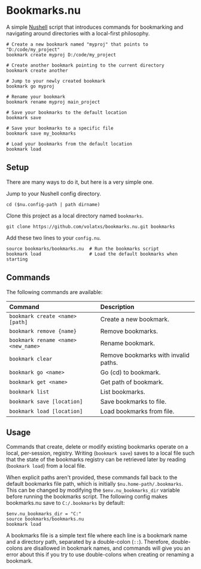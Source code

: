 # Bookmarks.nu

A simple [Nushell](https://github.com/nushell/nushell) script that introduces
commands for bookmarking and navigating around directories with a local-first
philosophy.

```nu
# Create a new bookmark named "myproj" that points to "D:/code/my_project"
bookmark create myproj D:/code/my_project

# Create another bookmark pointing to the current directory
bookmark create another

# Jump to your newly created bookmark
bookmark go myproj

# Rename your bookmark
bookmark rename myproj main_project

# Save your bookmarks to the default location
bookmark save

# Save your bookmarks to a specific file
bookmark save my_bookmarks

# Load your bookmarks from the default location
bookmark load
```

## Setup

There are many ways to do it, but here is a very simple one.

Jump to your Nushell config directory.

```nu
cd ($nu.config-path | path dirname)
```

Clone this project as a local directory named `bookmarks`.

```nu
git clone https://github.com/volatxs/bookmarks.nu.git bookmarks
```

Add these two lines to your `config.nu`.

```nu
source bookmarks/bookmarks.nu  # Run the bookmarks script
bookmark load                  # Load the default bookmarks when starting
```

## Commands

The following commands are available:

| Command                             | Description                          |
| :---------------------------------- | :----------------------------------- |
| `bookmark create <name> [path]`     | Create a new bookmark.               |
| `bookmark remove {name}`            | Remove bookmarks.                    |
| `bookmark rename <name> <new_name>` | Rename bookmark.                     |
| `bookmark clear`                    | Remove bookmarks with invalid paths. |
| `bookmark go <name>`                | Go (cd) to bookmark.                 |
| `bookmark get <name>`               | Get path of bookmark.                |
| `bookmark list`                     | List bookmarks.                      |
| `bookmark save [location]`          | Save bookmarks to file.              |
| `bookmark load [location]`          | Load bookmarks from file.            |

## Usage

Commands that create, delete or modify existing bookmarks operate on a local,
per-session, registry. Writing (`bookmark save`) saves to a local file such
that the state of the bookmarks registry can be retrieved later by reading
(`bookmark load`) from a local file.

When explicit paths aren't provided, these commands fall back to the default
bookmarks file path, which is initially `$nu.home-path/.bookmarks`. This can be
changed by modifying the `$env.nu_bookmarks_dir` variable before running the
bookmarks script. The following config makes bookmarks.nu save to
`C:/.bookmarks` by default:

```nu
$env.nu_bookmarks_dir = "C:"
source bookmarks/bookmarks.nu
bookmark load
```

A bookmarks file is a simple text file where each line is a bookmark name and
a directory path, separated by a double-colon (`::`). Therefore, double-colons
are disallowed in bookmark names, and commands will give you an error about
this if you try to use double-colons when creating or renaming a bookmark.

